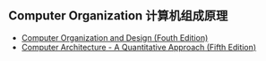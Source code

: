 ## Computer Organization 计算机组成原理
- [Computer Organization and Design (Fouth Edition)](ComputerOrganizationAndDesign/README.md)
- [Computer Architecture - A Quantitative Approach (Fifth Edition)](ComputerArchitecture/README.md)
